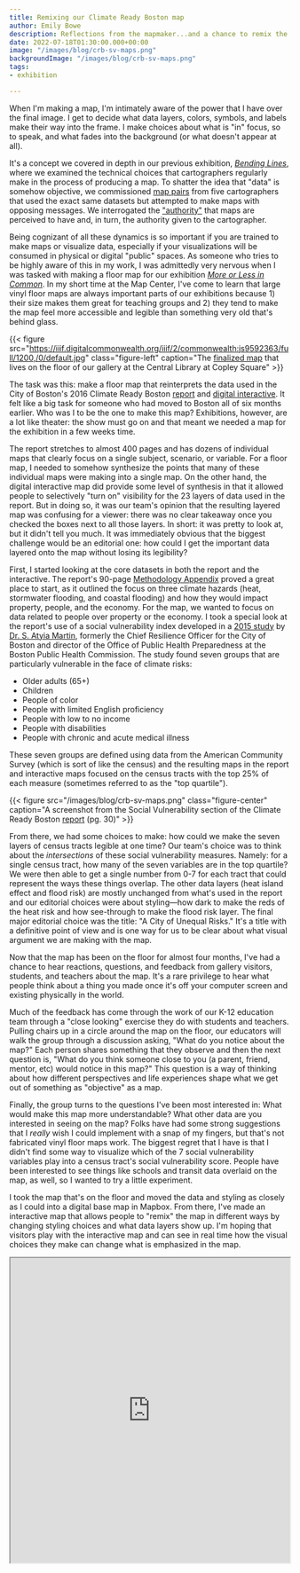 ```yaml
---
title: Remixing our Climate Ready Boston map
author: Emily Bowe
description: Reflections from the mapmaker...and a chance to remix the map yourself
date: 2022-07-18T01:30:00.000+00:00
image: "/images/blog/crb-sv-maps.png"
backgroundImage: "/images/blog/crb-sv-maps.png"
tags:
- exhibition

---
```

When I'm making a map, I'm intimately aware of the power that I have over the final image. I get to decide what data layers, colors, symbols, and labels make their way into the frame. I make choices about what is "in" focus, so to speak, and what fades into the background (or what doesn't appear at all).

It's a concept we covered in depth in our previous exhibition, [_Bending Lines_](https://www.leventhalmap.org/digital-exhibitions/bending-lines/how-to-bend/), where we examined the technical choices that cartographers regularly make in the process of producing a map. To shatter the idea that "data" is somehow objective, we commissioned [map pairs](https://www.leventhalmap.org/digital-exhibitions/bending-lines/how-to-bend/data-stories/) from five cartographers that used the exact same datasets but attempted to make maps with opposing messages. We interrogated the ["authority"](https://www.leventhalmap.org/digital-exhibitions/bending-lines/power-belief/authority/) that maps are perceived to have and, in turn, the authority given to the cartographer. 

Being cognizant of all these dynamics is so important if you are trained to make maps or visualize data, especially if your visualizations will be consumed in physical or digital "public" spaces. As someone who tries to be highly aware of this in my work, I was admittedly very nervous when I was tasked with making a floor map for our exhibition [_More or Less in Common_](https://www.leventhalmap.org/digital-exhibitions/more-or-less-in-common). In my short time at the Map Center, I've come to learn that large vinyl floor maps are always important parts of our exhibitions because 1) their size makes them great for teaching groups and 2) they tend to make the map feel more accessible and legible than something very old that's behind glass.

{{< figure src="https://iiif.digitalcommonwealth.org/iiif/2/commonwealth:js9592363/full/1200,/0/default.jpg" class="figure-left" caption="The [finalized map](https://collections.leventhalmap.org/search/commonwealth:4t64k502g) that lives on the floor of our gallery at the Central Library at Copley Square" >}}

The task was this: make a floor map that reinterprets the data used in the City of Boston's 2016 Climate Ready Boston [report](https://www.boston.gov/sites/default/files/embed/2/20161207_climate_ready_boston_digital2.pdf) and [digital interactive](https://www.arcgis.com/apps/View/index.html?appid=7a599ab2ebad43d68adabc9a9ebea0e6&extent=-71.1583,42.2897,-70.9309,42.4060). It felt like a big task for someone who had moved to Boston all of six months earlier. Who was I to be the one to make this map? Exhibitions, however, are a lot like theater: the show must go on and that meant we needed a map for the exhibition in a few weeks time.

The report stretches to almost 400 pages and has dozens of individual maps that clearly focus on a single subject, scenario, or variable. For a floor map, I needed to somehow synthesize the points that many of these individual maps were making into a single map. On the other hand, the digital interactive map did provide some level of synthesis in that it allowed people to selectively "turn on" visibility for the 23 layers of data used in the report. But in doing so, it was our team's opinion that the resulting layered map was confusing for a viewer: there was no clear takeaway once you checked the boxes next to all those layers. In short: it was pretty to look at, but it didn't tell you much. It was immediately obvious that the biggest challenge would be an editorial one: how could I get the important data layered onto the map without losing its legibility?

First, I started looking at the core datasets in both the report and the interactive. The report's 90-page [Methodology Appendix](https://www.boston.gov/sites/default/files/embed/file/2017-02/boston_appendix_asset_inventory_exposure_and_consequence_analysis_101820.pdf) proved a great place to start, as it outlined the focus on three climate hazards (heat, stormwater flooding, and coastal flooding) and how they would impact property, people, and the economy. For the map, we wanted to focus on data related to people over property or the economy. I took a special look at the report's use of a social vulnerability index developed in a [2015 study](https://www.sciencedirect.com/science/article/pii/S2212420914001198) by [Dr. S. Atyia Martin](http://www.atyiamartin.com/contact), formerly the Chief Resilience Officer for the City of Boston and director of the Office of Public Health Preparedness at the Boston Public Health Commission. The study found seven groups that are particularly vulnerable in the face of climate risks:

* Older adults (65+)
* Children
* People of color
* People with limited English proficiency
* People with low to no income
* People with disabilities
* People with chronic and acute medical illness

These seven groups are defined using data from the American Community Survey (which is sort of like the census) and the resulting maps in the report and interactive maps focused on the census tracts with the top 25% of each measure (sometimes referred to as the "top quartile").

{{< figure src="/images/blog/crb-sv-maps.png" class="figure-center" caption="A screenshot from the Social Vulnerability section of the Climate Ready Boston [report](https://www.boston.gov/sites/default/files/embed/2/20161207_climate_ready_boston_digital2.pdf) (pg. 30)" >}}

From there, we had some choices to make: how could we make the seven layers of census tracts legible at one time? Our team's choice was to think about the _intersections_ of these social vulnerability measures. Namely: for a single census tract, how many of the seven variables are in the top quartile? We were then able to get a single number from 0-7 for each tract that could represent the ways these things overlap. The other data layers (heat island effect and flood risk) are mostly unchanged from what's used in the report and our editorial choices were about styling—how dark to make the reds of the heat risk and how see-through to make the flood risk layer. The final major editorial choice was the title: "A City of Unequal Risks." It's a title with a definitive point of view and is one way for us to be clear about what visual argument we are making with the map.

Now that the map has been on the floor for almost four months, I've had a chance to hear reactions, questions, and feedback from gallery visitors, students, and teachers about the map. It's a rare privilege to hear what people think about a thing you made once it's off your computer screen and existing physically in the world.

Much of the feedback has come through the work of our K-12 education team through a "close looking" exercise they do with students and teachers. Pulling chairs up in a circle around the map on the floor, our educators will walk the group through a discussion asking, "What do you notice about the map?" Each person shares something that they observe and then the next question is, "What do you think someone close to you (a parent, friend, mentor, etc) would notice in this map?" This question is a way of thinking about how different perspectives and life experiences shape what we get out of something as "objective" as a map.

Finally, the group turns to the questions I've been most interested in: What would make this map more understandable? What other data are you interested in seeing on the map? Folks have had some strong suggestions that I _really_ wish I could implement with a snap of my fingers, but that's not fabricated vinyl floor maps work. The biggest regret that I have is that I didn't find some way to visualize which of the 7 social vulnerability variables play into a census tract's social vulnerability score. People have been interested to see things like schools and transit data overlaid on the map, as well, so I wanted to try a little experiment.

I took the map that's on the floor and moved the data and styling as closely as I could into a digital base map in Mapbox. From there, I've made an interactive map that allows people to "remix" the map in different ways by changing styling choices and what data layers show up. I'm hoping that visitors play with the interactive map and can see in real time how the visual choices they make can change what is emphasized in the map.

<iframe width="100%" height="550" src="https://map-remix.glitch.me/" title="Map Remix"></iframe>